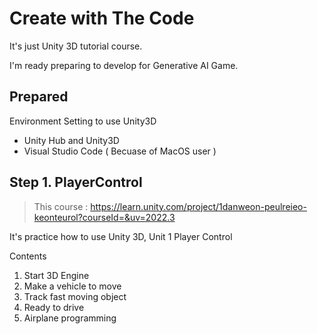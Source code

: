
# Create with The Code

It's just Unity 3D tutorial course.

I'm ready preparing to develop for Generative AI Game.

## Prepared

Environment Setting to use Unity3D
- Unity Hub and Unity3D
- Visual Studio Code ( Becuase of MacOS user )

## Step 1. PlayerControl 

>This course : <https://learn.unity.com/project/1danweon-peulreieo-keonteurol?courseId=&uv=2022.3>

It's practice how to use Unity 3D, Unit 1 Player Control

Contents
1. Start 3D Engine
2. Make a vehicle to move
3. Track fast moving object
4. Ready to drive
5. Airplane programming
